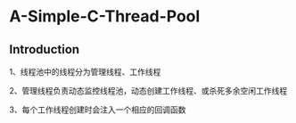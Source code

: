 # A-Simple-C-Thread-Pool

Introduction
--------------
1、线程池中的线程分为管理线程、工作线程

2、管理线程负责动态监控线程池，动态创建工作线程、或杀死多余空闲工作线程

3、每个工作线程创建时会注入一个相应的回调函数
